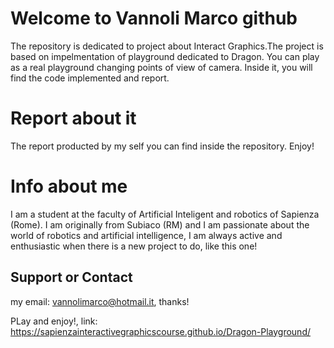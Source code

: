 # Welcome to Vannoli Marco github 
The repository is dedicated to project about Interact Graphics.The project is based on impelmentation of playground dedicated to Dragon. You can play as a real playground changing points of view of camera. Inside it, you will find the code implemented and report.
# Report about it
The report producted by my self you can find inside the repository. Enjoy!
# Info about me
I am a student at the faculty of Artificial Inteligent and robotics of Sapienza (Rome). I am originally from Subiaco (RM) and I am passionate about the world of robotics and artificial intelligence, I am always active and enthusiastic when there is a new project to do, like this one!

## Support or Contact
my email: vannolimarco@hotmail.it, thanks!


PLay and enjoy!, link: https://sapienzainteractivegraphicscourse.github.io/Dragon-Playground/
